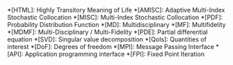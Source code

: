 *[HTML]: Highly Transitory Meaning of Life
*[AMISC]: Adaptive Multi-Index Stochastic Collocation
*[MISC]: Multi-Index Stochastic Collocation
*[PDF]: Probability Distribution Function
*[MD]: Multidisciplinary
*[MF]: Multifidelity
*[MDMF]: Multi-Disciplinary / Multi-Fidelity
*[PDE]: Partial differential equation
*[SVD]: Singular value decomposition
*[QoIs]: Quantities of interest
*[DoF]: Degrees of freedom
*[MPI]: Message Passing Interface
*[API]: Application programming interface
*[FPI]: Fixed Point Iteration

